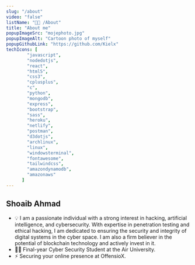 ```yaml
---
slug: "/about"
video: "false"
listName: "👨‍💻 /About"
title: "About me"
popupImageSrc: "mojephoto.jpg"
popupImageAlt: "Cartoon photo of myself"
popupGithubLink: "https://github.com/Kielx"
techIcons: [
        "javascript",
        "nodedotjs",
        "react", 
        "html5",
        "css3",
        "cplusplus", 
        "c",
        "python",
        "mongodb",
        "express",
        "bootstrap", 
        "sass",
        "heroku",
        "netlify",
        "postman",
        "d3dotjs", 
        "archlinux",
        "linux",
        "windowsterminal",
        "fontawesome",
        "tailwindcss",
        "amazondynamodb",
        "amazonaws"
      ]
---
```


## Shoaib Ahmad

- 💡 I am a passionate individual with a strong interest in hacking, artificial intelligence, and cybersecurity. With expertise in penetration testing and ethical hacking, I am dedicated to ensuring the security and integrity of digital systems in the cyber space. I am also a firm believer in the potential of blockchain technology and actively invest in it.
- 👨‍🎓 Final-year Cyber Security Student at the Air University. 
- ⚡ Securing your online presence at OffensioX. 
